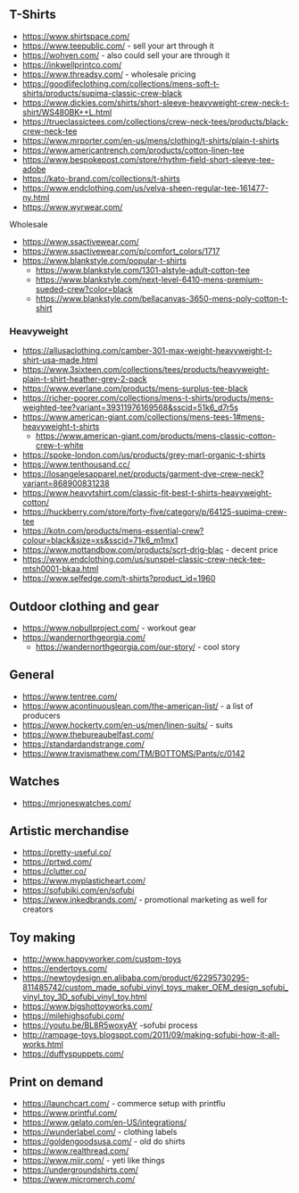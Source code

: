 ## T-Shirts

- https://www.shirtspace.com/
- https://www.teepublic.com/ - sell your art through it
- https://wohven.com/ - also could sell your are through it
- https://inkwellprintco.com/
- https://www.threadsy.com/ - wholesale pricing
- https://goodlifeclothing.com/collections/mens-soft-t-shirts/products/supima-classic-crew-black
- https://www.dickies.com/shirts/short-sleeve-heavyweight-crew-neck-t-shirt/WS480BK++L.html
- https://trueclassictees.com/collections/crew-neck-tees/products/black-crew-neck-tee
- https://www.mrporter.com/en-us/mens/clothing/t-shirts/plain-t-shirts
- https://www.americantrench.com/products/cotton-linen-tee
- https://www.bespokepost.com/store/rhythm-field-short-sleeve-tee-adobe
- https://kato-brand.com/collections/t-shirts
- https://www.endclothing.com/us/velva-sheen-regular-tee-161477-ny.html
- https://www.wyrwear.com/

Wholesale

- https://www.ssactivewear.com/
- https://www.ssactivewear.com/p/comfort_colors/1717
- https://www.blankstyle.com/popular-t-shirts
  - https://www.blankstyle.com/1301-alstyle-adult-cotton-tee
  - https://www.blankstyle.com/next-level-6410-mens-premium-sueded-crew?color=black
  - https://www.blankstyle.com/bellacanvas-3650-mens-poly-cotton-t-shirt

### Heavyweight

- https://allusaclothing.com/camber-301-max-weight-heavyweight-t-shirt-usa-made.html
- https://www.3sixteen.com/collections/tees/products/heavyweight-plain-t-shirt-heather-grey-2-pack
- https://www.everlane.com/products/mens-surplus-tee-black
- https://richer-poorer.com/collections/mens-t-shirts/products/mens-weighted-tee?variant=39311976169568&sscid=51k6_d7r5s
- https://www.american-giant.com/collections/mens-tees-1#mens-heavyweight-t-shirts
  - https://www.american-giant.com/products/mens-classic-cotton-crew-t-white
- https://spoke-london.com/us/products/grey-marl-organic-t-shirts
- https://www.tenthousand.cc/
- https://losangelesapparel.net/products/garment-dye-crew-neck?variant=868900831238
- https://www.heavytshirt.com/classic-fit-best-t-shirts-heavyweight-cotton/
- https://huckberry.com/store/forty-five/category/p/64125-supima-crew-tee
- https://kotn.com/products/mens-essential-crew?colour=black&size=xs&sscid=71k6_m1mx1
- https://www.mottandbow.com/products/scrt-drig-blac - decent price
- https://www.endclothing.com/us/sunspel-classic-crew-neck-tee-mtsh0001-bkaa.html
- https://www.selfedge.com/t-shirts?product_id=1960

## Outdoor clothing and gear

- https://www.nobullproject.com/ - workout gear
- https://wandernorthgeorgia.com/
  - https://wandernorthgeorgia.com/our-story/ - cool story

## General

- https://www.tentree.com/
- https://www.acontinuouslean.com/the-american-list/ - a list of producers
- https://www.hockerty.com/en-us/men/linen-suits/ - suits
- https://www.thebureaubelfast.com/
- https://standardandstrange.com/
- https://www.travismathew.com/TM/BOTTOMS/Pants/c/0142

## Watches

- https://mrjoneswatches.com/

## Artistic merchandise

- https://pretty-useful.co/
- https://prtwd.com/
- https://clutter.co/
- https://www.myplasticheart.com/
- https://sofubiki.com/en/sofubi
- https://www.inkedbrands.com/ - promotional marketing as well for creators

## Toy making

- http://www.happyworker.com/custom-toys
- https://endertoys.com/
- https://newtoydesign.en.alibaba.com/product/62295730295-811485742/custom_made_sofubi_vinyl_toys_maker_OEM_design_sofubi_vinyl_toy_3D_sofubi_vinyl_toy.html
- https://www.bigshottoyworks.com/
- https://milehighsofubi.com/
- https://youtu.be/BL8R5woxyAY -sofubi process
- http://rampage-toys.blogspot.com/2011/09/making-sofubi-how-it-all-works.html
- https://duffyspuppets.com/

## Print on demand

- https://launchcart.com/ - commerce setup with printflu
- https://www.printful.com/
- https://www.gelato.com/en-US/integrations/
- https://wunderlabel.com/ - clothing labels
- https://goldengoodsusa.com/ - old do shirts
- https://www.realthread.com/
- https://www.miir.com/ - yeti like things
- https://undergroundshirts.com/
- https://www.micromerch.com/
